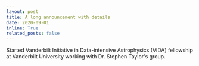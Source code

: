 ```yaml
---
layout: post
title: A long announcement with details
date: 2020-09-01
inline: True
related_posts: false
---
```


Started Vanderbilt Initiative in Data-intensive Astrophysics (VIDA) fellowship at Vanderbilt University working with Dr. Stephen Taylor's group.
